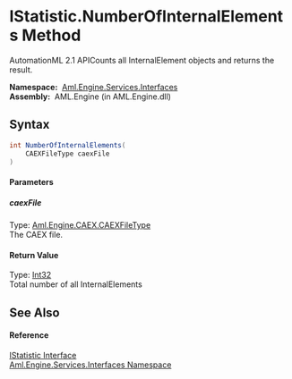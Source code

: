 IStatistic.NumberOfInternalElements Method
==========================================
AutomationML 2.1 APICounts all InternalElement objects and returns the result.

  **Namespace:**  [Aml.Engine.Services.Interfaces][1]  
  **Assembly:**  AML.Engine (in AML.Engine.dll)

Syntax
------

```csharp
int NumberOfInternalElements(
	CAEXFileType caexFile
)
```

#### Parameters

##### *caexFile*
Type: [Aml.Engine.CAEX.CAEXFileType][2]  
The CAEX file.

#### Return Value
Type: [Int32][3]  
Total number of all InternalElements

See Also
--------

#### Reference
[IStatistic Interface][4]  
[Aml.Engine.Services.Interfaces Namespace][1]  

[1]: ../README.md
[2]: ../../Aml.Engine.CAEX/CAEXFileType/README.md
[3]: https://docs.microsoft.com/dotnet/api/system.int32
[4]: README.md
[5]: https://www.automationml.org
[6]: ../../icons/logoShade.png
